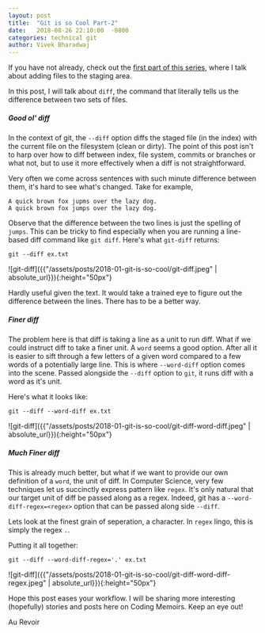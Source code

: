 ```yaml
---
layout: post
title:  "Git is so Cool Part-2"
date:   2018-08-26 22:10:00  -0800
categories: technical git
author: Vivek Bharadwaj
---
```


If you have not already, check out the [first part of this series][part-1-link], where I talk about adding files to the staging area.

In this post, I will talk about `diff`, the command that literally tells us the difference between two sets of files.

##### Good ol' diff
In the context of git, the `--diff` option diffs the staged file (in the index) with the current file on the filesystem (clean or dirty). The point of this post isn't to harp over how to diff between index, file system, commits or branches or what not, but to use it more effectively when a diff is not straightforward.

Very often we come across sentences with such minute difference between them, it's hard to see what's changed. 
Take for example,
```plain
A quick brown fox jupms over the lazy dog.
A quick brown fox jumps over the lazy dog.
```

Observe that the difference between the two lines is just the spelling of `jumps`. This can be tricky to find especially when you are running a line-based diff command like `git diff`.
Here's what `git-diff` returns:
```plain
git --diff ex.txt
```
![git-diff]({{"/assets/posts/2018-01-git-is-so-cool/git-diff.jpeg" | absolute_url}}){:height="50px"}

Hardly useful given the text. It would take a trained eye to figure out the difference between the lines.
There has to be a better way.

##### Finer diff

The problem here is that diff is taking a line as a unit to run diff. What if we could instruct diff to take a finer unit. A `word` seems a good option. After all it is easier to sift through a few letters of a given word compared to a few words of a potentially large line. This is where `--word-diff` option comes into the scene. Passed alongside the `--diff` option to `git`, it runs diff with a word as it's unit.

Here's what it looks like:
```plain
git --diff --word-diff ex.txt
```
![git-diff]({{"/assets/posts/2018-01-git-is-so-cool/git-diff-word-diff.jpeg" | absolute_url}}){:height="50px"}

##### Much Finer diff

This is already much better, but what if we want to provide our own definition of a `word`, the unit of diff. In Computer Science, very few techniques let us succinctly express pattern like `regex`. It's only natural that our target unit of diff be passed along as a regex. Indeed, git has a `--word-diff-regex=<regex>` option that can be passed along side `--diff`.

Lets look at the finest grain of seperation, a character. In `regex` lingo, this is simply the regex `.`.

Putting it all together:
```plain
git --diff --word-diff-regex='.' ex.txt
```
![git-diff]({{"/assets/posts/2018-01-git-is-so-cool/git-diff-word-diff-regex.jpeg" | absolute_url}}){:height="50px"}

Hope this post eases your workflow. I will be sharing more interesting (hopefully) stories and posts here on Coding Memoirs.
Keep an eye out!

Au Revoir

[part-1-link]: /2018/08/24/git-is-so-cool-part-1/